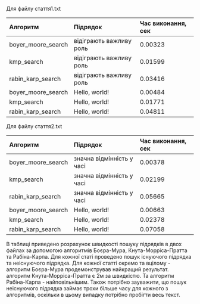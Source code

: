 Для файлу стаття1.txt

|Алгоритм                       | Підрядок                       | Час виконання, сек
:-------------------------------|:-------------------------------|:-------------------
|boyer_moore_search             | відіграють важливу роль        | 0.00323
|kmp_search                     | відіграють важливу роль        | 0.01599
|rabin_karp_search              | відіграють важливу роль        | 0.03416
|boyer_moore_search             | Hello, world!                  | 0.00484
|kmp_search                     | Hello, world!                  | 0.01771
|rabin_karp_search              | Hello, world!                  | 0.04811

Для файлу стаття2.txt

|Алгоритм                       | Підрядок                       | Час виконання, сек
:-------------------------------|:-------------------------------|:--------------------
|boyer_moore_search             | значна відмінність у часі      | 0.00378
|kmp_search                     | значна відмінність у часі      | 0.02199
|rabin_karp_search              | значна відмінність у часі      | 0.05665
|boyer_moore_search             | Hello, world!                  | 0.00663
|kmp_search                     | Hello, world!                  | 0.02378
|rabin_karp_search              | Hello, world!                  | 0.07058

В таблиці приведено розрахунок швидкості пошуку підрядків в двох файлах за допомогою алгоритмів Боєра-Мура, Кнута-Морріса-Пратта та Рабіна-Карпа.
Для кожної статі проведено пошук існуючого підрядка та неіснуючого підрядка.
Для кожної статті окремо та вцілому - алгоритм Боєра-Мура продемонстрував найкращий результат. алгоритм Кнута-Морріса-Пратта є 2м за швидкістю.
Та алгоритм Рабіна-Карпа - найповільнішим. 
Також потрібно зауважити, що пошук неіснуючого підрядка займає трохи більше часу для кожного з алгоритмів, оскільки в цьому випадку потрібно пробігти весь текст.
